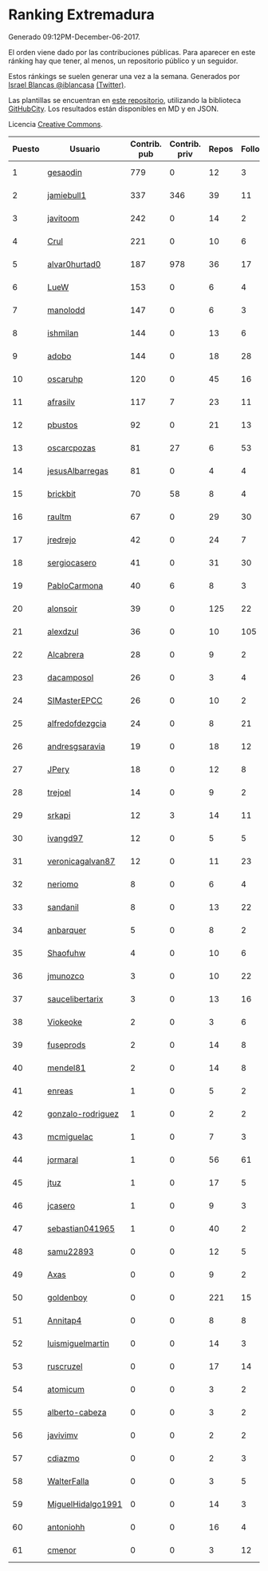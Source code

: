# Ranking Extremadura

Generado 09:12PM-December-06-2017.

El orden viene dado por las contribuciones públicas. Para aparecer en este ránking hay que tener, al menos, un repositorio público y un seguidor.

Estos ránkings se suelen generar una vez a la semana. Generados por [Israel Blancas @iblancasa](https://github.com/iblancasa/) [(Twitter)](https://twitter.com/iblancasa).

Las plantillas se encuentran en [este repositorio](https://github.com/iblancasa/GH-Spanish-Ranking), utilizando la biblioteca [GitHubCity](https://github.com/iblancasa/GitHubCity). Los resultados están disponibles en MD y en JSON.

Licencia [Creative Commons](https://creativecommons.org/licenses/by/4.0/).

| Puesto   |  Usuario  | Contrib. pub | Contrib. priv |Repos| Followers | Desde |  Avatar  |
|----------|-----------|--------------|---------------|-----|-----------|-------|----------|
|1|[gesaodin](https://github.com/gesaodin)|779|0|12|3|2015-03-13|![gesaodin](https://avatars2.githubusercontent.com/u/11463651)|
|2|[jamiebull1](https://github.com/jamiebull1)|337|346|39|11|2013-03-09|![jamiebull1](https://avatars2.githubusercontent.com/u/3817160)|
|3|[javitoom](https://github.com/javitoom)|242|0|14|2|2015-09-16|![javitoom](https://avatars2.githubusercontent.com/u/14310769)|
|4|[Crul](https://github.com/Crul)|221|0|10|6|2013-09-29|![Crul](https://avatars3.githubusercontent.com/u/5569741)|
|5|[alvar0hurtad0](https://github.com/alvar0hurtad0)|187|978|36|17|2011-10-15|![alvar0hurtad0](https://avatars3.githubusercontent.com/u/1130114)|
|6|[LueW](https://github.com/LueW)|153|0|6|4|2016-07-06|![LueW](https://avatars0.githubusercontent.com/u/20323507)|
|7|[manolodd](https://github.com/manolodd)|147|0|6|3|2013-08-08|![manolodd](https://avatars1.githubusercontent.com/u/5189679)|
|8|[ishmilan](https://github.com/ishmilan)|144|0|13|6|2014-10-07|![ishmilan](https://avatars1.githubusercontent.com/u/9059414)|
|9|[adobo](https://github.com/adobo)|144|0|18|28|2011-05-09|![adobo](https://avatars1.githubusercontent.com/u/776565)|
|10|[oscaruhp](https://github.com/oscaruhp)|120|0|45|16|2011-06-18|![oscaruhp](https://avatars0.githubusercontent.com/u/859116)|
|11|[afrasilv](https://github.com/afrasilv)|117|7|23|11|2014-10-15|![afrasilv](https://avatars2.githubusercontent.com/u/9256924)|
|12|[pbustos](https://github.com/pbustos)|92|0|21|13|2013-12-06|![pbustos](https://avatars1.githubusercontent.com/u/6126487)|
|13|[oscarcpozas](https://github.com/oscarcpozas)|81|27|6|53|2013-01-27|![oscarcpozas](https://avatars3.githubusercontent.com/u/3399621)|
|14|[jesusAlbarregas](https://github.com/jesusAlbarregas)|81|0|4|4|2015-11-05|![jesusAlbarregas](https://avatars3.githubusercontent.com/u/15678914)|
|15|[brickbit](https://github.com/brickbit)|70|58|8|4|2016-06-02|![brickbit](https://avatars2.githubusercontent.com/u/19708065)|
|16|[raultm](https://github.com/raultm)|67|0|29|30|2011-03-09|![raultm](https://avatars3.githubusercontent.com/u/659494)|
|17|[jredrejo](https://github.com/jredrejo)|42|0|24|7|2011-08-27|![jredrejo](https://avatars2.githubusercontent.com/u/1008178)|
|18|[sergiocasero](https://github.com/sergiocasero)|41|0|31|30|2015-02-03|![sergiocasero](https://avatars1.githubusercontent.com/u/10833202)|
|19|[PabloCarmona](https://github.com/PabloCarmona)|40|6|8|3|2015-06-25|![PabloCarmona](https://avatars0.githubusercontent.com/u/13056386)|
|20|[alonsoir](https://github.com/alonsoir)|39|0|125|22|2012-09-23|![alonsoir](https://avatars1.githubusercontent.com/u/2405946)|
|21|[alexdzul](https://github.com/alexdzul)|36|0|10|105|2012-06-29|![alexdzul](https://avatars2.githubusercontent.com/u/1907359)|
|22|[Alcabrera](https://github.com/Alcabrera)|28|0|9|2|2017-02-23|![Alcabrera](https://avatars0.githubusercontent.com/u/25983224)|
|23|[dacamposol](https://github.com/dacamposol)|26|0|3|4|2016-01-27|![dacamposol](https://avatars3.githubusercontent.com/u/16921751)|
|24|[SIMasterEPCC](https://github.com/SIMasterEPCC)|26|0|10|2|2017-03-16|![SIMasterEPCC](https://avatars2.githubusercontent.com/u/26468069)|
|25|[alfredofdezgcia](https://github.com/alfredofdezgcia)|24|0|8|21|2016-11-08|![alfredofdezgcia](https://avatars2.githubusercontent.com/u/23337512)|
|26|[andresgsaravia](https://github.com/andresgsaravia)|19|0|18|12|2011-06-13|![andresgsaravia](https://avatars1.githubusercontent.com/u/847815)|
|27|[JPery](https://github.com/JPery)|18|0|12|8|2015-02-18|![JPery](https://avatars0.githubusercontent.com/u/11062553)|
|28|[trejoel](https://github.com/trejoel)|14|0|9|2|2014-12-05|![trejoel](https://avatars2.githubusercontent.com/u/10090873)|
|29|[srkapi](https://github.com/srkapi)|12|3|14|11|2015-02-08|![srkapi](https://avatars1.githubusercontent.com/u/10909126)|
|30|[ivangd97](https://github.com/ivangd97)|12|0|5|5|2014-05-06|![ivangd97](https://avatars1.githubusercontent.com/u/7497049)|
|31|[veronicagalvan87](https://github.com/veronicagalvan87)|12|0|11|23|2016-10-07|![veronicagalvan87](https://avatars0.githubusercontent.com/u/22678056)|
|32|[neriomo](https://github.com/neriomo)|8|0|6|4|2015-01-17|![neriomo](https://avatars1.githubusercontent.com/u/10569358)|
|33|[sandanil](https://github.com/sandanil)|8|0|13|22|2016-10-07|![sandanil](https://avatars1.githubusercontent.com/u/22678110)|
|34|[anbarquer](https://github.com/anbarquer)|5|0|8|2|2016-05-03|![anbarquer](https://avatars0.githubusercontent.com/u/19173067)|
|35|[Shaofuhw](https://github.com/Shaofuhw)|4|0|10|6|2015-12-11|![Shaofuhw](https://avatars3.githubusercontent.com/u/16259768)|
|36|[jmunozco](https://github.com/jmunozco)|3|0|10|22|2012-11-23|![jmunozco](https://avatars0.githubusercontent.com/u/2869841)|
|37|[saucelibertarix](https://github.com/saucelibertarix)|3|0|13|16|2016-10-07|![saucelibertarix](https://avatars1.githubusercontent.com/u/22678042)|
|38|[Viokeoke](https://github.com/Viokeoke)|2|0|3|6|2015-10-23|![Viokeoke](https://avatars0.githubusercontent.com/u/15265427)|
|39|[fuseprods](https://github.com/fuseprods)|2|0|14|8|2012-12-15|![fuseprods](https://avatars0.githubusercontent.com/u/3052275)|
|40|[mendel81](https://github.com/mendel81)|2|0|14|8|2012-07-18|![mendel81](https://avatars3.githubusercontent.com/u/1996771)|
|41|[enreas](https://github.com/enreas)|1|0|5|2|2011-11-07|![enreas](https://avatars1.githubusercontent.com/u/1179213)|
|42|[gonzalo-rodriguez](https://github.com/gonzalo-rodriguez)|1|0|2|2|2013-04-02|![gonzalo-rodriguez](https://avatars2.githubusercontent.com/u/4035127)|
|43|[mcmiguelac](https://github.com/mcmiguelac)|1|0|7|3|2014-05-07|![mcmiguelac](https://avatars2.githubusercontent.com/u/7512450)|
|44|[jormaral](https://github.com/jormaral)|1|0|56|61|2011-06-03|![jormaral](https://avatars1.githubusercontent.com/u/827073)|
|45|[jtuz](https://github.com/jtuz)|1|0|17|5|2011-12-01|![jtuz](https://avatars2.githubusercontent.com/u/1232719)|
|46|[jcasero](https://github.com/jcasero)|1|0|9|3|2012-05-06|![jcasero](https://avatars3.githubusercontent.com/u/1710851)|
|47|[sebastian041965](https://github.com/sebastian041965)|1|0|40|2|2013-10-07|![sebastian041965](https://avatars1.githubusercontent.com/u/5628346)|
|48|[samu22893](https://github.com/samu22893)|0|0|12|5|2013-10-30|![samu22893](https://avatars1.githubusercontent.com/u/5812967)|
|49|[Axas](https://github.com/Axas)|0|0|9|2|2015-03-04|![Axas](https://avatars3.githubusercontent.com/u/11320626)|
|50|[goldenboy](https://github.com/goldenboy)|0|0|221|15|2009-05-27|![goldenboy](https://avatars0.githubusercontent.com/u/89311)|
|51|[Annitap4](https://github.com/Annitap4)|0|0|8|8|2010-08-30|![Annitap4](https://avatars1.githubusercontent.com/u/381260)|
|52|[luismiguelmartin](https://github.com/luismiguelmartin)|0|0|14|3|2012-07-07|![luismiguelmartin](https://avatars1.githubusercontent.com/u/1935342)|
|53|[ruscruzel](https://github.com/ruscruzel)|0|0|17|14|2013-07-09|![ruscruzel](https://avatars3.githubusercontent.com/u/4977448)|
|54|[atomicum](https://github.com/atomicum)|0|0|3|2|2014-01-13|![atomicum](https://avatars1.githubusercontent.com/u/6386399)|
|55|[alberto-cabeza](https://github.com/alberto-cabeza)|0|0|3|2|2013-12-19|![alberto-cabeza](https://avatars2.githubusercontent.com/u/6225528)|
|56|[javivimv](https://github.com/javivimv)|0|0|2|2|2014-02-17|![javivimv](https://avatars2.githubusercontent.com/u/6708850)|
|57|[cdiazmo](https://github.com/cdiazmo)|0|0|2|3|2014-09-23|![cdiazmo](https://avatars0.githubusercontent.com/u/8872502)|
|58|[WalterFalla](https://github.com/WalterFalla)|0|0|3|5|2015-02-10|![WalterFalla](https://avatars3.githubusercontent.com/u/10943040)|
|59|[MiguelHidalgo1991](https://github.com/MiguelHidalgo1991)|0|0|14|3|2015-02-03|![MiguelHidalgo1991](https://avatars2.githubusercontent.com/u/10829078)|
|60|[antoniohh](https://github.com/antoniohh)|0|0|16|4|2016-02-03|![antoniohh](https://avatars1.githubusercontent.com/u/17055656)|
|61|[cmenor](https://github.com/cmenor)|0|0|3|12|2016-10-07|![cmenor](https://avatars3.githubusercontent.com/u/22678047)|
